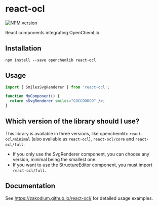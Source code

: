 # react-ocl

[![NPM version][npm-image]][npm-url]

React components integrating OpenChemLib.

## Installation

```console
npm install --save openchemlib react-ocl
```

## Usage

```jsx
import { SmilesSvgRenderer } from 'react-ocl';

function MyComponent() {
  return <SvgRenderer smiles="COCCOOOCO" />;
}
```

## Which version of the library should I use?

This library is available in three versions, like openchemlib: `react-ocl/minimal`
(also available as `react-ocl`), `react-ocl/core` and `react-ocl/full`.

- If you only use the SvgRenderer component, you can choose any version, minimal
  being the smallest one.
- If you want to use the StructureEditor component, you must import `react-ocl/full`.

## Documentation

See https://zakodium.github.io/react-ocl/ for detailed usage examples.

[npm-image]: https://img.shields.io/npm/v/react-ocl.svg?style=flat-square
[npm-url]: https://www.npmjs.com/package/react-ocl
